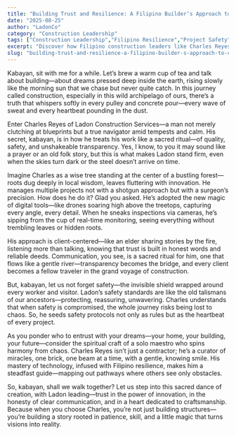 ```yaml
---
title: "Building Trust and Resilience: A Filipino Builder’s Approach to Construction Success"
date: "2025-08-25"
author: "LadonCo"
category: "Construction Leadership"
tags: ["Construction Leadership","Filipino Resilience","Project Safety","Digital Innovation","Client Trust"]
excerpt: "Discover how Filipino construction leaders like Charles Reyes prioritize quality, safety, and honest communication to turn challenging projects into resilient achievements rooted in patience and innovation."
slug: "building-trust-and-resilience-a-filipino-builder-s-approach-to-construction-success"
---
```


Kabayan, sit with me for a while. Let’s brew a warm cup of tea and talk about building—about dreams pressed deep inside the earth, rising slowly like the morning sun that we chase but never quite catch. In this journey called construction, especially in this wild archipelago of ours, there’s a truth that whispers softly in every pulley and concrete pour—every wave of sweat and every heartbeat pounding in the dust.

Enter Charles Reyes of Ladon Construction Services—a man not merely clutching at blueprints but a true navigator amid tempests and calm. His secret, kabayan, is in how he treats his work like a sacred ritual—of quality, safety, and unshakeable transparency. Yes, I know, to you it may sound like a prayer or an old folk story, but this is what makes Ladon stand firm, even when the skies turn dark or the steel doesn’t arrive on time.

Imagine Charles as a wise tree standing at the center of a bustling forest—roots dug deeply in local wisdom, leaves fluttering with innovation. He manages multiple projects not with a shotgun approach but with a surgeon’s precision. How does he do it? Glad you asked. He’s adopted the new magic of digital tools—like drones soaring high above the treetops, capturing every angle, every detail. When he sneaks inspections via cameras, he’s sipping from the cup of real-time monitoring, seeing everything without trembling leaves or hidden roots.

His approach is client-centered—like an elder sharing stories by the fire, listening more than talking, knowing that trust is built in honest words and reliable deeds. Communication, you see, is a sacred ritual for him, one that flows like a gentle river—transparency becomes the bridge, and every client becomes a fellow traveler in the grand voyage of construction.

But, kabayan, let us not forget safety—the invisible shield wrapped around every worker and visitor. Ladon’s safety standards are like the old talismans of our ancestors—protecting, reassuring, unwavering. Charles understands that when safety is compromised, the whole journey risks being lost to chaos. So, he seeds safety protocols not only as rules but as the heartbeat of every project.

As you ponder who to entrust with your dreams—your home, your building, your future—consider the spiritual craft of a solo maestro who spins harmony from chaos. Charles Reyes isn’t just a contractor; he’s a curator of miracles, one brick, one beam at a time, with a gentle, knowing smile. His mastery of technology, infused with Filipino resilience, makes him a steadfast guide—mapping out pathways where others see only obstacles.

So, kabayan, shall we walk together? Let us step into this sacred dance of creation, with Ladon leading—trust in the power of innovation, in the honesty of clear communication, and in a heart dedicated to craftsmanship. Because when you choose Charles, you’re not just building structures—you’re building a story rooted in patience, skill, and a little magic that turns visions into reality.